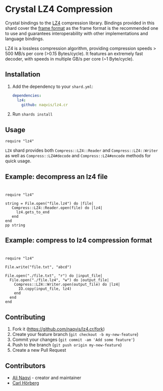 # Crystal LZ4 Compression

Crystal bindings to the [LZ4](https://lz4.github.io/lz4/) compression library. Bindings provided in this shard cover the [frame format](https://github.com/lz4/lz4/blob/dev/doc/lz4_Frame_format.md) as the frame format is the recommended one to use and guarantees interoperability with other implementations and language bindings.

LZ4 is a lossless compression algorithm, providing compression speeds > 500 MB/s per core (>0.15 Bytes/cycle). It features an extremely fast decoder, with speeds in multiple GB/s per core (~1 Byte/cycle).

## Installation

1. Add the dependency to your `shard.yml`:

   ```yaml
   dependencies:
     lz4:
       github: naqvis/lz4.cr
   ```

2. Run `shards install`

## Usage

```crystal
require "lz4"
```

`LZ4` shard provides both `Compress::LZ4::Reader` and `Compress::LZ4::Writer` as well as `Compress::LZ4#decode` and `Compress::LZ4#encode` methods for quick usage.

## Example: decompress an lz4 file
#
```crystal
require "lz4"

string = File.open("file.lz4") do |file|
   Compress::LZ4::Reader.open(file) do |lz4|
     lz4.gets_to_end
   end
end
pp string
```

## Example: compress to lz4 compression format
#
```crystal
require "lz4"

File.write("file.txt", "abcd")

File.open("./file.txt", "r") do |input_file|
  File.open("./file.lz4", "w") do |output_file|
    Compress::LZ4::Writer.open(output_file) do |lz4|
      IO.copy(input_file, lz4)
    end
  end
end
```


## Contributing

1. Fork it (<https://github.com/naqvis/lz4.cr/fork>)
2. Create your feature branch (`git checkout -b my-new-feature`)
3. Commit your changes (`git commit -am 'Add some feature'`)
4. Push to the branch (`git push origin my-new-feature`)
5. Create a new Pull Request

## Contributors

- [Ali Naqvi](https://github.com/naqvis) - creator and maintainer
- [Carl Hörberg](https://github.com/carlhoerberg)
